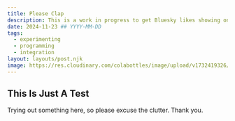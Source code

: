 ```yaml
---
title: Please Clap
description: This is a work in progress to get Bluesky likes showing on my blog posts.
date: 2024-11-23 ## YYYY-MM-DD
tags:
  - experimenting
  - programming
  - integration
layout: layouts/post.njk
image: https://res.cloudinary.com/colabottles/image/upload/v1732419326/please-clap.png
---
```


## This Is Just A Test

Trying out something here, so please excuse the clutter. Thank you.